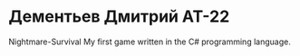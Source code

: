 # Дементьев Дмитрий АТ-22 
Nightmare-Survival
My first game written in the C# programming language.

